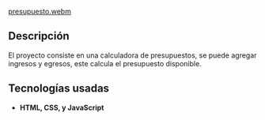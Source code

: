 
[presupuesto.webm](https://github.com/user-attachments/assets/9925875f-a512-4de1-ae9f-653d238f731d)

## Descripción
El proyecto consiste en una calculadora de presupuestos, se puede agregar ingresos y egresos, este calcula el presupuesto disponible.

## Tecnologías usadas
- **HTML, CSS, y JavaScript**
